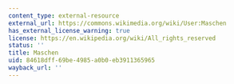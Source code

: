 ```yaml
---
content_type: external-resource
external_url: https://commons.wikimedia.org/wiki/User:Maschen
has_external_license_warning: true
license: https://en.wikipedia.org/wiki/All_rights_reserved
status: ''
title: Maschen
uid: 84618dff-69be-4985-a0b0-eb3911365965
wayback_url: ''
---
```

